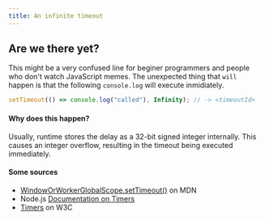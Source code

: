 ```yaml
---
title: An infinite timeout
---
```


## Are we there yet?

This might be a very confused line for beginer programmers and people who don't watch JavaScript memes. The unexpected thing that `will` happen is that the following `console.log` will execute inmidiately.

```js
setTimeout(() => console.log("called"), Infinity); // -> <timeoutId>
```

#### Why does this happen?

Usually, runtime stores the delay as a 32-bit signed integer internally. This causes an integer overflow, resulting in the timeout being executed immediately.

#### Some sources

* [WindowOrWorkerGlobalScope.setTimeout()](https://developer.mozilla.org/en-US/docs/Web/API/setTimeout) on MDN
* Node.js [Documentation on Timers](https://nodejs.org/api/timers.html#timers_settimeout_callback_delay_args)
* [Timers](https://www.w3.org/TR/2011/WD-html5-20110525/timers.html) on W3C
